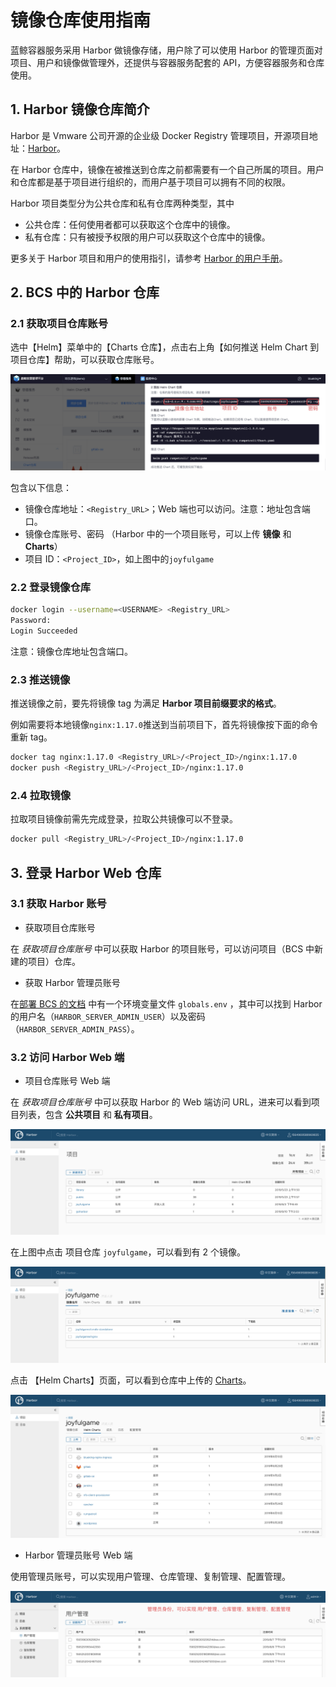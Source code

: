 # 镜像仓库使用指南
蓝鲸容器服务采用 Harbor 做镜像存储，用户除了可以使用 Harbor 的管理页面对项目、用户和镜像做管理外，还提供与容器服务配套的 API，方便容器服务和仓库使用。

## 1. Harbor 镜像仓库简介
Harbor 是 Vmware 公司开源的企业级 Docker Registry 管理项目，开源项目地址：[Harbor](https://github.com/vmware/harbor)。

在 Harbor 仓库中，镜像在被推送到仓库之前都需要有一个自己所属的项目。用户和仓库都是基于项目进行组织的，而用户基于项目可以拥有不同的权限。

Harbor 项目类型分为公共仓库和私有仓库两种类型，其中

- 公共仓库：任何使用者都可以获取这个仓库中的镜像。
- 私有仓库：只有被授予权限的用户可以获取这个仓库中的镜像。

更多关于 Harbor 项目和用户的使用指引，请参考 [Harbor 的用户手册](https://github.com/goharbor/harbor/blob/master/docs/user_guide.md)。

## 2. BCS 中的 Harbor 仓库

### 2.1 获取项目仓库账号

选中【Helm】菜单中的【Charts 仓库】，点击右上角【如何推送 Helm Chart 到项目仓库】帮助，可以获取仓库账号。

![-w1566](media/15675920013542.jpg)


包含以下信息：
- 镜像仓库地址：`<Registry_URL>`；Web 端也可以访问。注意：地址包含端口。
- 镜像仓库账号、密码 （Harbor 中的一个项目账号，可以上传 **镜像** 和 **Charts**）
- 项目 ID：`<Project_ID>`，如上图中的`joyfulgame`


### 2.2 登录镜像仓库

```bash
docker login --username=<USERNAME> <Registry_URL>
Password:
Login Succeeded
```
注意：镜像仓库地址包含端口。


### 2.3 推送镜像

推送镜像之前，要先将镜像 tag 为满足 **Harbor 项目前缀要求的格式**。

例如需要将本地镜像`nginx:1.17.0`推送到当前项目下，首先将镜像按下面的命令重新 tag。

```bash
docker tag nginx:1.17.0 <Registry_URL>/<Project_ID>/nginx:1.17.0
docker push <Registry_URL>/<Project_ID>/nginx:1.17.0
```


### 2.4 拉取镜像

拉取项目镜像前需先完成登录，拉取公共镜像可以不登录。

```bash
docker pull <Registry_URL>/<Project_ID>/nginx:1.17.0
```


## 3. 登录 Harbor Web 仓库


### 3.1 获取 Harbor 账号

- 获取项目仓库账号

在 *获取项目仓库账号* 中可以获取 Harbor 的项目账号，可以访问项目（BCS 中新建的项目）仓库。


- 获取 Harbor 管理员账号

在[部署 BCS 的文档](5.1/部署维护/增强包安装/机器评估/bcs_evaluate.md) 中有一个环境变量文件 `globals.env` ，其中可以找到 Harbor 的用户名（`HARBOR_SERVER_ADMIN_USER`）以及密码（`HARBOR_SERVER_ADMIN_PASS`）。

### 3.2 访问 Harbor Web 端

- 项目仓库账号 Web 端

在 *获取项目仓库账号* 中可以获取 Harbor 的 Web 端访问 URL，进来可以看到项目列表，包含 **公共项目** 和 **私有项目**。

![-w1565](media/15675973703087.jpg)

在上图中点击 项目仓库 `joyfulgame`，可以看到有 2 个镜像。

![-w1570](media/15675973839581.jpg)

点击 【Helm Charts】页面，可以看到仓库中上传的 [Charts](helm/ServiceAccess.md)。

![-w1566](media/15675973941768.jpg)

- Harbor 管理员账号 Web 端

使用管理员账号，可以实现用户管理、仓库管理、复制管理、配置管理。

![-w1563](media/15675975535096.jpg)

